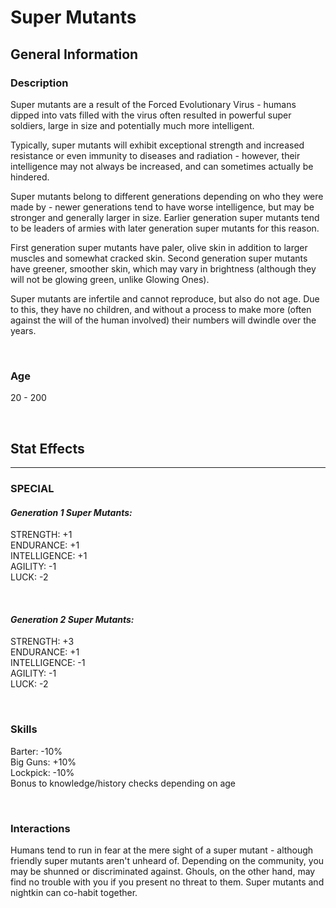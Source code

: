 # Super Mutants

## General Information

### Description

Super mutants are a result of the Forced Evolutionary Virus - humans dipped into vats filled with the virus often resulted in powerful super soldiers, large in size and potentially much more intelligent.

Typically, super mutants will exhibit exceptional strength and increased resistance or even immunity to diseases and radiation - however, their intelligence may not always be increased, and can sometimes actually be hindered.

Super mutants belong to different generations depending on who they were made by - newer generations tend to have worse intelligence, but may be stronger and generally larger in size. Earlier generation super mutants tend to be leaders of armies with later generation super mutants for this reason.

First generation super mutants have paler, olive skin in addition to larger muscles and somewhat cracked skin. Second generation super mutants have greener, smoother skin, which may vary in brightness (although they will not be glowing green, unlike Glowing Ones).

Super mutants are infertile and cannot reproduce, but also do not age. Due to this, they have no children, and without a process to make more (often against the will of the human involved) their numbers will dwindle over the years.

<br>

### Age

20 - 200

<br>

## Stat Effects
---

### SPECIAL

#### *Generation 1 Super Mutants:*
STRENGTH: +1 <br>
ENDURANCE: +1 <br>
INTELLIGENCE: +1 <br>
AGILITY: -1 <br>
LUCK: -2

<br>

#### *Generation 2 Super Mutants:*
STRENGTH: +3 <br>
ENDURANCE: +1 <br>
INTELLIGENCE: -1 <br>
AGILITY: -1 <br>
LUCK: -2

<br>

### Skills

Barter: -10% <br>
Big Guns: +10% <br>
Lockpick: -10% <br>
Bonus to knowledge/history checks depending on age

<br>

### Interactions

Humans tend to run in fear at the mere sight of a super mutant - although friendly super mutants aren't unheard of. Depending on the community, you may be shunned or discriminated against. Ghouls, on the other hand, may find no trouble with you if you present no threat to them. Super mutants and nightkin can co-habit together.

